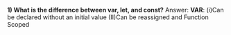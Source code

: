 **1) What is the difference between var, let, and const?**
Answer:
**VAR**: (i)Can be declared without an initial value
         (II)Can be reassigned and Function Scoped
